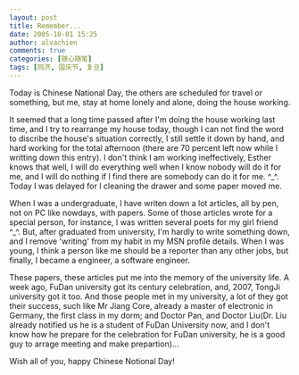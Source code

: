 ```yaml
---
layout: post
title: Remember...
date: 2005-10-01 15:25
author: alvachien
comments: true
categories: [随心随笔]
tags: [同济, 国庆节, 复旦]
---
```


Today is Chinese National Day, the others are scheduled for travel or something, but me, stay at home lonely and alone, doing the house working.
 
It seemed that a long time passed after I'm doing the house working last time, and I try to rearrange my house today, though I can not find the word to discribe the house's situation correctly, I still settle it down by hand, and hard working for the total afternoon (there are 70 percent left now while I writting down this entry). I don't think I am working ineffectively, Esther knows that well, I will do everything well when I know nobody will do it for me, and I will do nothing if I find there are somebody can do it for me. ^_^. Today I was delayed for I cleaning the drawer and some paper moved me.
 
When I was a undergraduate, I have writen down a lot articles, all by pen, not on PC like nowdays, with papers. Some of those articles wrote for a special person, for instance, I was written several poets for my girl friend ^_^. But, after graduated from university, I'm hardly to write something down, and I remove 'writing' from my habit in my MSN profile details. When I was young, I think a person like me should be a reporter than any other jobs, but finally, I became a engineer, a software engineer.
 
These papers, these articles put me into the memory of the university life. A week ago, FuDan university got its century celebration, and, 2007, TongJi university got it too. And those people met in my university, a lot of they got their success, such like Mr Jiang Core, already a master of electronic in Germany, the first class in my dorm; and Doctor Pan, and Doctor Liu(Dr. Liu already notified us he is a student of FuDan University now, and I don't know how he prepare for the celebration for FuDan university, he is a good guy to arrage meeting and make prepartion)...
 
Wish all of you, happy Chinese Notional Day!

